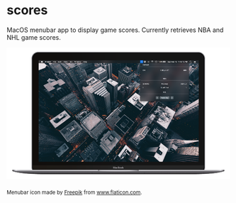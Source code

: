 # scores

MacOS menubar app to display game scores. Currently retrieves NBA and NHL game scores.

![](https://github.com/jbkuczma/scores/blob/master/screen1.png)

<sub> Menubar icon made by [Freepik](http://www.flaticon.com/authors/freepik) from www.flaticon.com. </sub>
